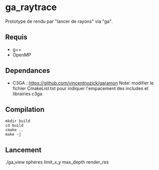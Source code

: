 # ga_raytrace 

Prototype de rendu par "lancer de rayons" via "ga".

## Requis

- g++
- OpenMP

## Dependances

- C3GA : https://github.com/vincentnozick/garamon
Note: modifier le fichier CmakeList.txt pour indiquer l'empacement des includes et librairies c3ga

## Compilation
```
mkdir build
cd build
cmake ..
make -j
```

## Lancement

./ga_view spheres limit_x_y max_depth render_res